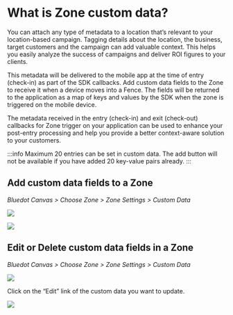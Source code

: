What is Zone custom data?
=========================

You can attach any type of metadata to a location that’s relevant to your location-based campaign. Tagging details about the location, the business, target customers and the campaign can add valuable context. This helps you easily analyze the success of campaigns and deliver ROI figures to your clients.

This metadata will be delivered to the mobile app at the time of entry (check-in) as part of the SDK callbacks. Add custom data fields to the Zone to receive it when a device moves into a Fence. The fields will be returned to the application as a map of keys and values by the SDK when the zone is triggered on the mobile device.

The metadata received in the entry (check-in) and exit (check-out) callbacks for Zone trigger on your application can be used to enhance your post-entry processing and help you provide a better context-aware solution to your customers.


:::info
Maximum 20 entries can be set in custom data. The add button will not be available if you have added 20 key-value pairs already.
:::

Add custom data fields to a Zone
--------------------------------

_Bluedot Canvas > Choose Zone > Zone Settings > Custom Data_

![](https://docs.bluedot.io/wp-content/uploads/2020/01/zone-settings-custom-data-1024x633.png)

![](https://docs.bluedot.io/wp-content/uploads/2020/01/custom-data-1024x630.png)

Edit or Delete custom data fields in a Zone
-------------------------------------------

_Bluedot Canvas > Choose Zone > Zone Settings > Custom Data_ 

![](https://docs.bluedot.io/wp-content/uploads/2020/01/custom-data-list-1024x633.png)

Click on the “Edit” link of the custom data you want to update.

![](https://docs.bluedot.io/wp-content/uploads/2020/01/custom-data-edit-1024x633.png)